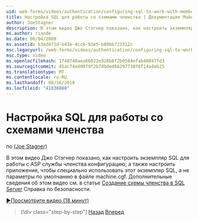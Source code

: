```yaml
---
uid: web-forms/videos/authentication/configuring-sql-to-work-with-membership-schemas
title: Настройка SQL для работы со схемами членства | Документация Майкрософт
author: JoeStagner
description: В этом видео Джо Стэгнер показано, как настроить экземпляр SQL для работы с ASP службы членства конфигурацию; а также настроить перечисленным...
ms.author: riande
ms.date: 08/04/2008
ms.assetid: b3edd71d-b43e-4ccb-93e5-b89bb723312c
msc.legacyurl: /web-forms/videos/authentication/configuring-sql-to-work-with-membership-schemas
msc.type: video
ms.openlocfilehash: 1748f40aea66022e928b8f2b0584efab48047fd3
ms.sourcegitcommit: 45ac74e400f9f2b7dbded66297730f6f14a4eb25
ms.translationtype: MT
ms.contentlocale: ru-RU
ms.lasthandoff: 08/16/2018
ms.locfileid: "41836088"
---
```

<a name="configuring-sql-to-work-with-membership-schemas"></a>Настройка SQL для работы со схемами членства
====================
по [(Joe Stagner)](https://github.com/JoeStagner)

В этом видео Джо Стэгнер показано, как настроить экземпляр SQL для работы с ASP службы членства конфигурацию; а также настроить приложение, чтобы специально использовать этот экземпляр SQL, а не параметры по умолчанию в файле machine.cgf. Дополнительные сведения об этом видео см. в статье [Создание схемы членства в SQL Server](../../overview/older-versions-security/membership/creating-the-membership-schema-in-sql-server-vb.md) Справка по безопасности.

[&#9654;Просмотрите видео (18 минут)](https://channel9.msdn.com/Blogs/ASP-NET-Site-Videos/configuring-sql-to-work-with-membership-schemas)

> [!div class="step-by-step"]
> [Назад](understanding-aspnet-memberships.md)
> [Вперед](changing-membership-settings-in-the-default-membership-schema.md)
